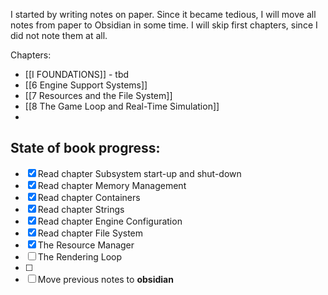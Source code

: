 I started by writing notes on paper. Since it became tedious, I will move all notes from paper to Obsidian in some time. I will skip first chapters, since I did not note them at all.

Chapters:
- [[I FOUNDATIONS]] - tbd
- [[6 Engine Support Systems]]
- [[7 Resources and the File System]]
- [[8 The Game Loop and Real-Time Simulation]]
- 

## State of book progress:
- [x] Read chapter Subsystem start-up and shut-down
- [x] Read chapter Memory Management
- [x] Read chapter Containers
- [x] Read chapter Strings
- [x] Read chapter Engine Configuration
- [x] Read chapter File System
- [x] The Resource Manager
- [ ] The Rendering Loop
- [ ] 
- [ ] Move previous notes to **obsidian**
